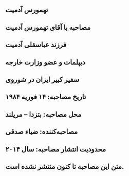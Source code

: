 ## تهمورس آدمیت
## مصاحبه با آقای تهمورس آدمیت
## فرزند عباسقلی آدمیت
## دیپلمات و عضو وزارت خارجه
## سفیر کبیر ایران در شوروی
## تاریخ مصاحبه: ۱۴ فوریه ۱۹۸۴
## محل مصاحبه: بتزدا – مریلند
## مصاحبه‌کننده: ضیاء صدقی
## محدودیت انتشار مصاحبه: سال ۲۰۱۴
## متن این مصاحبه تا کنون منتشر نشده است.
